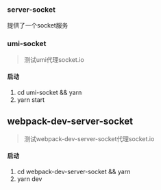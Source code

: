 ### server-socket
提供了一个socket服务


### umi-socket
>测试umi代理socket.io

#### 启动
1. cd umi-socket && yarn
2. yarn start


## webpack-dev-server-socket
>测试webpack-dev-server-socket代理socket.io

#### 启动
1. cd webpack-dev-server-socket && yarn
2. yarn dev